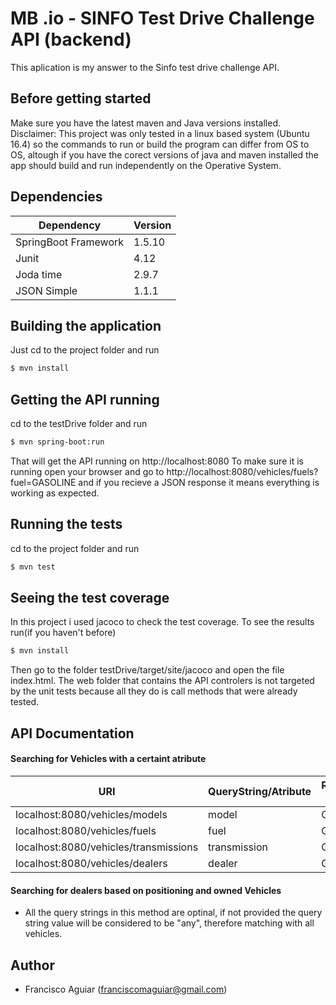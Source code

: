 # MB .io - SINFO Test Drive Challenge API (backend)

This aplication is my answer to the Sinfo test drive challenge API.

## Before getting started
Make sure you have the latest maven and Java versions installed.
Disclaimer: 
    This project was only tested in a linux based system (Ubuntu 16.4) so the commands to run or build the program can differ from OS to OS, altough if you have the corect versions of java and maven installed the app should build and run independently on the Operative System.
    
## Dependencies
Dependency  | Version
------------- | -------------
SpringBoot Framework  | 1.5.10
Junit  | 4.12
Joda time | 2.9.7
JSON Simple | 1.1.1

## Building the application
Just cd to the project folder and run 
```sh
$ mvn install
```
## Getting the API running
cd to the testDrive folder and run
```sh
$ mvn spring-boot:run
```
That will get the API running on http://localhost:8080
To make sure it is running open your browser and go to http://localhost:8080/vehicles/fuels?fuel=GASOLINE and if you recieve a JSON response it means everything is working as expected.

## Running the tests
cd to the project folder and run
```sh
$ mvn test
```

## Seeing the test coverage
In this project i used jacoco to check the test coverage.
To see the results run(if you haven't before)
```sh
$ mvn install
```
Then go to the folder testDrive/target/site/jacoco and open the file index.html.
The web folder that contains the API controlers is not targeted by the unit tests because all they do is call methods that were already tested.

## API Documentation
#### Searching for Vehicles with a certaint atribute
URI  | QueryString/Atribute |Request type
----- | -----------|---------
localhost:8080/vehicles/models  |model| GET
localhost:8080/vehicles/fuels  |fuel |GET
localhost:8080/vehicles/transmissions |transmission |GET
localhost:8080/vehicles/dealers |dealer |GET
#### Searching for dealers based on positioning and owned Vehicles
* All the query strings in this method are optinal, if not provided the query string value will be considered to be "any", therefore matching with all vehicles.


## Author
- Francisco Aguiar (franciscomaguiar@gmail.com)
